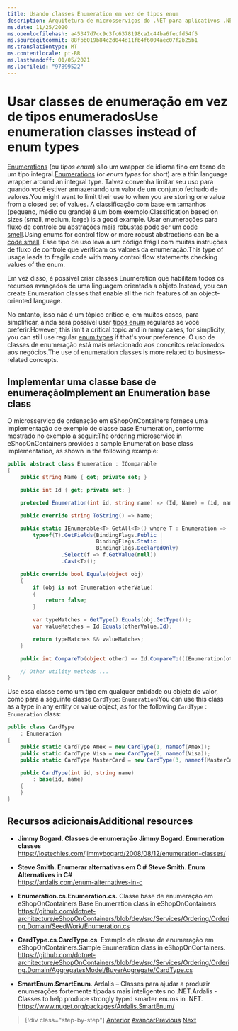 ```yaml
---
title: Usando classes Enumeration em vez de tipos enum
description: Arquitetura de microsserviços do .NET para aplicativos .NET em contêineres | Saiba como você pode usar classes de enumeração, em vez de enumerações, como uma maneira de resolver algumas limitações dessa última.
ms.date: 11/25/2020
ms.openlocfilehash: a45347d7cc9c3fc6378198ca1c44ba6fecfd54f5
ms.sourcegitcommit: 88fbb019b84c2d044d11fb4f6004aec07f2b25b1
ms.translationtype: MT
ms.contentlocale: pt-BR
ms.lasthandoff: 01/05/2021
ms.locfileid: "97899522"
---
```

# <a name="use-enumeration-classes-instead-of-enum-types"></a><span data-ttu-id="4aab4-103">Usar classes de enumeração em vez de tipos enumerados</span><span class="sxs-lookup"><span data-stu-id="4aab4-103">Use enumeration classes instead of enum types</span></span>

<span data-ttu-id="4aab4-104">[Enumerations](../../../csharp/language-reference/builtin-types/enum.md) (ou *tipos enum*) são um wrapper de idioma fino em torno de um tipo integral.</span><span class="sxs-lookup"><span data-stu-id="4aab4-104">[Enumerations](../../../csharp/language-reference/builtin-types/enum.md) (or *enum types* for short) are a thin language wrapper around an integral type.</span></span> <span data-ttu-id="4aab4-105">Talvez convenha limitar seu uso para quando você estiver armazenando um valor de um conjunto fechado de valores.</span><span class="sxs-lookup"><span data-stu-id="4aab4-105">You might want to limit their use to when you are storing one value from a closed set of values.</span></span> <span data-ttu-id="4aab4-106">A classificação com base em tamanhos (pequeno, médio ou grande) é um bom exemplo.</span><span class="sxs-lookup"><span data-stu-id="4aab4-106">Classification based on sizes (small, medium, large) is a good example.</span></span> <span data-ttu-id="4aab4-107">Usar enumerações para fluxo de controle ou abstrações mais robustas pode ser um [code smell](https://deviq.com/antipatterns/code-smells).</span><span class="sxs-lookup"><span data-stu-id="4aab4-107">Using enums for control flow or more robust abstractions can be a [code smell](https://deviq.com/antipatterns/code-smells).</span></span> <span data-ttu-id="4aab4-108">Esse tipo de uso leva a um código frágil com muitas instruções de fluxo de controle que verificam os valores da enumeração.</span><span class="sxs-lookup"><span data-stu-id="4aab4-108">This type of usage leads to fragile code with many control flow statements checking values of the enum.</span></span>

<span data-ttu-id="4aab4-109">Em vez disso, é possível criar classes Enumeration que habilitam todos os recursos avançados de uma linguagem orientada a objeto.</span><span class="sxs-lookup"><span data-stu-id="4aab4-109">Instead, you can create Enumeration classes that enable all the rich features of an object-oriented language.</span></span>

<span data-ttu-id="4aab4-110">No entanto, isso não é um tópico crítico e, em muitos casos, para simplificar, ainda será possível usar [tipos enum](../../../csharp/language-reference/builtin-types/enum.md) regulares se você preferir.</span><span class="sxs-lookup"><span data-stu-id="4aab4-110">However, this isn't a critical topic and in many cases, for simplicity, you can still use regular [enum types](../../../csharp/language-reference/builtin-types/enum.md) if that's your preference.</span></span> <span data-ttu-id="4aab4-111">O uso de classes de enumeração está mais relacionado aos conceitos relacionados aos negócios.</span><span class="sxs-lookup"><span data-stu-id="4aab4-111">The use of enumeration classes is more related to business-related concepts.</span></span>

## <a name="implement-an-enumeration-base-class"></a><span data-ttu-id="4aab4-112">Implementar uma classe base de enumeração</span><span class="sxs-lookup"><span data-stu-id="4aab4-112">Implement an Enumeration base class</span></span>

<span data-ttu-id="4aab4-113">O microsserviço de ordenação em eShopOnContainers fornece uma implementação de exemplo de classe base Enumeration, conforme mostrado no exemplo a seguir:</span><span class="sxs-lookup"><span data-stu-id="4aab4-113">The ordering microservice in eShopOnContainers provides a sample Enumeration base class implementation, as shown in the following example:</span></span>

```csharp
public abstract class Enumeration : IComparable
{
    public string Name { get; private set; }

    public int Id { get; private set; }

    protected Enumeration(int id, string name) => (Id, Name) = (id, name);

    public override string ToString() => Name;

    public static IEnumerable<T> GetAll<T>() where T : Enumeration =>
        typeof(T).GetFields(BindingFlags.Public |
                            BindingFlags.Static |
                            BindingFlags.DeclaredOnly)
                 .Select(f => f.GetValue(null))
                 .Cast<T>();

    public override bool Equals(object obj)
    {
        if (obj is not Enumeration otherValue)
        {
            return false;
        }

        var typeMatches = GetType().Equals(obj.GetType());
        var valueMatches = Id.Equals(otherValue.Id);

        return typeMatches && valueMatches;
    }

    public int CompareTo(object other) => Id.CompareTo(((Enumeration)other).Id);

    // Other utility methods ...
}
```

<span data-ttu-id="4aab4-114">Use essa classe como um tipo em qualquer entidade ou objeto de valor, como para a seguinte classe `CardType`: `Enumeration`:</span><span class="sxs-lookup"><span data-stu-id="4aab4-114">You can use this class as a type in any entity or value object, as for the following `CardType` : `Enumeration` class:</span></span>

```csharp
public class CardType
    : Enumeration
{
    public static CardType Amex = new CardType(1, nameof(Amex));
    public static CardType Visa = new CardType(2, nameof(Visa));
    public static CardType MasterCard = new CardType(3, nameof(MasterCard));

    public CardType(int id, string name)
        : base(id, name)
    {
    }
}
```

## <a name="additional-resources"></a><span data-ttu-id="4aab4-115">Recursos adicionais</span><span class="sxs-lookup"><span data-stu-id="4aab4-115">Additional resources</span></span>

- <span data-ttu-id="4aab4-116">**Jimmy Bogard. Classes de enumeração** </span><span class="sxs-lookup"><span data-stu-id="4aab4-116">**Jimmy Bogard. Enumeration classes** </span></span>\
  <https://lostechies.com/jimmybogard/2008/08/12/enumeration-classes/>

- <span data-ttu-id="4aab4-117">**Steve Smith. Enumerar alternativas em C #** </span><span class="sxs-lookup"><span data-stu-id="4aab4-117">**Steve Smith. Enum Alternatives in C#** </span></span>\
  <https://ardalis.com/enum-alternatives-in-c>

- <span data-ttu-id="4aab4-118">**Enumeration.cs.**</span><span class="sxs-lookup"><span data-stu-id="4aab4-118">**Enumeration.cs.**</span></span> <span data-ttu-id="4aab4-119">Classe base de enumeração em eShopOnContainers </span><span class="sxs-lookup"><span data-stu-id="4aab4-119">Base Enumeration class in eShopOnContainers </span></span>\
  <https://github.com/dotnet-architecture/eShopOnContainers/blob/dev/src/Services/Ordering/Ordering.Domain/SeedWork/Enumeration.cs>

- <span data-ttu-id="4aab4-120">**CardType.cs**.</span><span class="sxs-lookup"><span data-stu-id="4aab4-120">**CardType.cs**.</span></span> <span data-ttu-id="4aab4-121">Exemplo de classe de enumeração em eShopOnContainers.</span><span class="sxs-lookup"><span data-stu-id="4aab4-121">Sample Enumeration class in eShopOnContainers.</span></span> \
  <https://github.com/dotnet-architecture/eShopOnContainers/blob/dev/src/Services/Ordering/Ordering.Domain/AggregatesModel/BuyerAggregate/CardType.cs>

- <span data-ttu-id="4aab4-122">**SmartEnum**.</span><span class="sxs-lookup"><span data-stu-id="4aab4-122">**SmartEnum**.</span></span> <span data-ttu-id="4aab4-123">Ardalis – Classes para ajudar a produzir enumerações fortemente tipadas mais inteligentes no .NET.</span><span class="sxs-lookup"><span data-stu-id="4aab4-123">Ardalis - Classes to help produce strongly typed smarter enums in .NET.</span></span> \
  <https://www.nuget.org/packages/Ardalis.SmartEnum/>

>[!div class="step-by-step"]
><span data-ttu-id="4aab4-124">[Anterior](implement-value-objects.md) 
> [Avançar](domain-model-layer-validations.md)</span><span class="sxs-lookup"><span data-stu-id="4aab4-124">[Previous](implement-value-objects.md)
[Next](domain-model-layer-validations.md)</span></span>
